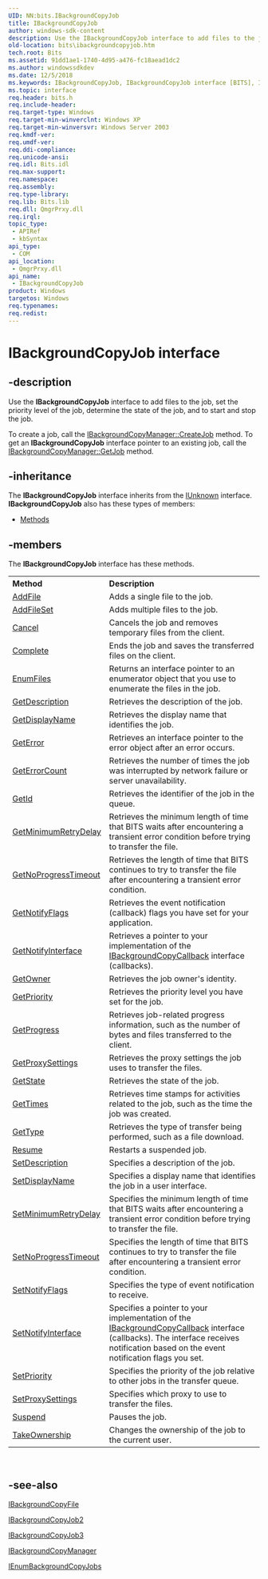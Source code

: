 ```yaml
---
UID: NN:bits.IBackgroundCopyJob
title: IBackgroundCopyJob
author: windows-sdk-content
description: Use the IBackgroundCopyJob interface to add files to the job, set the priority level of the job, determine the state of the job, and to start and stop the job.
old-location: bits\ibackgroundcopyjob.htm
tech.root: Bits
ms.assetid: 91dd1ae1-1740-4d95-a476-fc18aead1dc2
ms.author: windowssdkdev
ms.date: 12/5/2018
ms.keywords: IBackgroundCopyJob, IBackgroundCopyJob interface [BITS], IBackgroundCopyJob interface [BITS],described, _drz_ibackgroundcopyjob, bits.ibackgroundcopyjob, bits/IBackgroundCopyJob
ms.topic: interface
req.header: bits.h
req.include-header: 
req.target-type: Windows
req.target-min-winverclnt: Windows XP
req.target-min-winversvr: Windows Server 2003
req.kmdf-ver: 
req.umdf-ver: 
req.ddi-compliance: 
req.unicode-ansi: 
req.idl: Bits.idl
req.max-support: 
req.namespace: 
req.assembly: 
req.type-library: 
req.lib: Bits.lib
req.dll: QmgrPrxy.dll
req.irql: 
topic_type:
 - APIRef
 - kbSyntax
api_type:
 - COM
api_location:
 - QmgrPrxy.dll
api_name:
 - IBackgroundCopyJob
product: Windows
targetos: Windows
req.typenames: 
req.redist: 
---
```


# IBackgroundCopyJob interface


## -description


Use the 
<b>IBackgroundCopyJob</b> interface to add files to the job, set the priority level of the job, determine the state of the job, and to start and stop the job.

To create a job, call the 
<a href="https://msdn.microsoft.com/6d23e3c0-673b-4f37-b6a0-e364b2d73886">IBackgroundCopyManager::CreateJob</a> method. To get an 
<b>IBackgroundCopyJob</b> interface pointer to an existing job, call the 
<a href="https://msdn.microsoft.com/dbb7cae6-7e9c-4ac5-8f02-372acaa4fb4d">IBackgroundCopyManager::GetJob</a> method.


## -inheritance

The <b xmlns:loc="http://microsoft.com/wdcml/l10n">IBackgroundCopyJob</b> interface inherits from the <a href="https://msdn.microsoft.com/33f1d79a-33fc-4ce5-a372-e08bda378332">IUnknown</a> interface. <b>IBackgroundCopyJob</b> also has these types of members:
<ul>
<li><a href="https://docs.microsoft.com/">Methods</a></li>
</ul>

## -members

The <b>IBackgroundCopyJob</b> interface has these methods.
<table class="members" id="memberListMethods">
<tr>
<th align="left" width="37%">Method</th>
<th align="left" width="63%">Description</th>
</tr>
<tr data="declared;">
<td align="left" width="37%">
<a href="https://msdn.microsoft.com/0dada1d3-49b6-41af-b17f-612f27ea4d56">AddFile</a>
</td>
<td align="left" width="63%">
Adds a single file to the job.

</td>
</tr>
<tr data="declared;">
<td align="left" width="37%">
<a href="https://msdn.microsoft.com/fe2f9b47-0f0a-48ab-be0e-658307cfec5f">AddFileSet</a>
</td>
<td align="left" width="63%">
Adds multiple files to the job.

</td>
</tr>
<tr data="declared;">
<td align="left" width="37%">
<a href="https://msdn.microsoft.com/bb3f32d9-298a-4099-8d87-4057ddefb0ba">Cancel</a>
</td>
<td align="left" width="63%">
Cancels the job and removes temporary files from the client.

</td>
</tr>
<tr data="declared;">
<td align="left" width="37%">
<a href="https://msdn.microsoft.com/d57b0b2e-1181-45ed-b7fc-d002d14527cf">Complete</a>
</td>
<td align="left" width="63%">
Ends the job and saves the transferred files on the client.

</td>
</tr>
<tr data="declared;">
<td align="left" width="37%">
<a href="https://msdn.microsoft.com/c6b8ef69-9c67-447f-9f90-b6905a5a5a19">EnumFiles</a>
</td>
<td align="left" width="63%">
Returns an interface pointer to an enumerator object that you use to enumerate the files in the job.

</td>
</tr>
<tr data="declared;">
<td align="left" width="37%">
<a href="https://msdn.microsoft.com/1a791390-2bd8-4732-98a2-74f740cfd822">GetDescription</a>
</td>
<td align="left" width="63%">
Retrieves the description of the job.

</td>
</tr>
<tr data="declared;">
<td align="left" width="37%">
<a href="https://msdn.microsoft.com/934cff3e-d4b8-4b76-96e1-fd7ded1842eb">GetDisplayName</a>
</td>
<td align="left" width="63%">
Retrieves the display name that identifies the job.

</td>
</tr>
<tr data="declared;">
<td align="left" width="37%">
<a href="https://msdn.microsoft.com/2ad4c913-2d1e-4490-968c-960178a57e3b">GetError</a>
</td>
<td align="left" width="63%">
Retrieves an interface pointer to the error object after an error occurs.

</td>
</tr>
<tr data="declared;">
<td align="left" width="37%">
<a href="https://msdn.microsoft.com/04ca4752-8c4d-4f54-9dfa-3c9f567d7980">GetErrorCount</a>
</td>
<td align="left" width="63%">
Retrieves the number of times the job was interrupted by network failure or server unavailability.

</td>
</tr>
<tr data="declared;">
<td align="left" width="37%">
<a href="https://msdn.microsoft.com/bc214b2e-fbf3-446e-abce-56e515dcfadf">GetId</a>
</td>
<td align="left" width="63%">
Retrieves the identifier of the job in the queue.

</td>
</tr>
<tr data="declared;">
<td align="left" width="37%">
<a href="https://msdn.microsoft.com/af599174-44f8-4d5e-b9ff-61ddbb330580">GetMinimumRetryDelay</a>
</td>
<td align="left" width="63%">
Retrieves the minimum length of time that BITS waits after encountering a transient error condition before trying to transfer the file.

</td>
</tr>
<tr data="declared;">
<td align="left" width="37%">
<a href="https://msdn.microsoft.com/4881e5f7-a835-40d5-a056-d6b23e3cd84c">GetNoProgressTimeout</a>
</td>
<td align="left" width="63%">
Retrieves the length of time that BITS continues to try to transfer the file after encountering a transient error condition.

</td>
</tr>
<tr data="declared;">
<td align="left" width="37%">
<a href="https://msdn.microsoft.com/a4407816-a4c5-4734-9686-46d5a8133c2f">GetNotifyFlags</a>
</td>
<td align="left" width="63%">
Retrieves the event notification (callback) flags you have set for your application.

</td>
</tr>
<tr data="declared;">
<td align="left" width="37%">
<a href="https://msdn.microsoft.com/6a954fbc-baf6-4efa-bec0-dd86b4b7a916">GetNotifyInterface</a>
</td>
<td align="left" width="63%">
Retrieves a pointer to your implementation of the 
<a href="https://msdn.microsoft.com/e1aa6775-d1e5-4463-ae0f-32c0498881e1">IBackgroundCopyCallback</a> interface (callbacks).

</td>
</tr>
<tr data="declared;">
<td align="left" width="37%">
<a href="https://msdn.microsoft.com/20a645d4-57ab-4b9c-b31a-b8dbb98ea550">GetOwner</a>
</td>
<td align="left" width="63%">
Retrieves the job owner's identity.

</td>
</tr>
<tr data="declared;">
<td align="left" width="37%">
<a href="https://msdn.microsoft.com/8602ed59-a372-4cb3-bbda-cf1c7afc3669">GetPriority</a>
</td>
<td align="left" width="63%">
Retrieves the priority level you have set for the job.

</td>
</tr>
<tr data="declared;">
<td align="left" width="37%">
<a href="https://msdn.microsoft.com/30aae990-1cc1-468b-9e5f-7ef5ce6eeb9a">GetProgress</a>
</td>
<td align="left" width="63%">
Retrieves job-related progress information, such as the number of bytes and files transferred to the client.

</td>
</tr>
<tr data="declared;">
<td align="left" width="37%">
<a href="https://msdn.microsoft.com/c2d0ec9b-eaa1-4f78-9ccc-4e91d045cd94">GetProxySettings</a>
</td>
<td align="left" width="63%">
Retrieves the proxy settings the job uses to transfer the files.

</td>
</tr>
<tr data="declared;">
<td align="left" width="37%">
<a href="https://msdn.microsoft.com/32789bd2-2368-473b-accf-ac6e317d0172">GetState</a>
</td>
<td align="left" width="63%">
Retrieves the state of the job.

</td>
</tr>
<tr data="declared;">
<td align="left" width="37%">
<a href="https://msdn.microsoft.com/acc29cc2-b437-4799-9cdb-388a60f117e9">GetTimes</a>
</td>
<td align="left" width="63%">
Retrieves time stamps for activities related to the job, such as the time the job was created.

</td>
</tr>
<tr data="declared;">
<td align="left" width="37%">
<a href="https://msdn.microsoft.com/b84c45c2-379a-40d0-91ab-0124f0ef6b00">GetType</a>
</td>
<td align="left" width="63%">
Retrieves the type of transfer being performed, such as a file download.

</td>
</tr>
<tr data="declared;">
<td align="left" width="37%">
<a href="https://msdn.microsoft.com/a9e6f057-0a51-4f2d-810b-edbb3e019370">Resume</a>
</td>
<td align="left" width="63%">
Restarts a suspended job.

</td>
</tr>
<tr data="declared;">
<td align="left" width="37%">
<a href="https://msdn.microsoft.com/9148ec9b-7a03-4bb3-9644-e52f6cd13073">SetDescription</a>
</td>
<td align="left" width="63%">
Specifies a description of the job.

</td>
</tr>
<tr data="declared;">
<td align="left" width="37%">
<a href="https://msdn.microsoft.com/504b0096-891c-4bf7-a311-9d351b359210">SetDisplayName</a>
</td>
<td align="left" width="63%">
Specifies a display name that identifies the job in a user interface.

</td>
</tr>
<tr data="declared;">
<td align="left" width="37%">
<a href="https://msdn.microsoft.com/52d2b7a1-6f68-424e-9c0b-a9f8df4a5ad6">SetMinimumRetryDelay</a>
</td>
<td align="left" width="63%">
Specifies the minimum length of time that BITS waits after encountering a transient error condition before trying to transfer the file.

</td>
</tr>
<tr data="declared;">
<td align="left" width="37%">
<a href="https://msdn.microsoft.com/3fcf46ed-197f-46ad-ac62-2c4a2e8b27ef">SetNoProgressTimeout</a>
</td>
<td align="left" width="63%">
Specifies the length of time that BITS continues to try to transfer the file after encountering a transient error condition.

</td>
</tr>
<tr data="declared;">
<td align="left" width="37%">
<a href="https://msdn.microsoft.com/24aa6445-d7bd-4825-9121-402e63ae6f69">SetNotifyFlags</a>
</td>
<td align="left" width="63%">
Specifies the type of event notification to receive.

</td>
</tr>
<tr data="declared;">
<td align="left" width="37%">
<a href="https://msdn.microsoft.com/34d51546-ec27-471f-9da5-3bec7ed4e1ea">SetNotifyInterface</a>
</td>
<td align="left" width="63%">
Specifies a pointer to your implementation of the 
<a href="https://msdn.microsoft.com/e1aa6775-d1e5-4463-ae0f-32c0498881e1">IBackgroundCopyCallback</a> interface (callbacks). The interface receives notification based on the event notification flags you set.

</td>
</tr>
<tr data="declared;">
<td align="left" width="37%">
<a href="https://msdn.microsoft.com/8b59128d-7e63-45dc-af0f-54ea844dac98">SetPriority</a>
</td>
<td align="left" width="63%">
Specifies the priority of the job relative to other jobs in the transfer queue.

</td>
</tr>
<tr data="declared;">
<td align="left" width="37%">
<a href="https://msdn.microsoft.com/fd21a17b-1049-4dd9-a08b-da84699b8006">SetProxySettings</a>
</td>
<td align="left" width="63%">
Specifies which proxy to use to transfer the files.

</td>
</tr>
<tr data="declared;">
<td align="left" width="37%">
<a href="https://msdn.microsoft.com/88429730-b8e5-4969-934c-f0945fdd46a6">Suspend</a>
</td>
<td align="left" width="63%">
Pauses the job.

</td>
</tr>
<tr data="declared;">
<td align="left" width="37%">
<a href="https://msdn.microsoft.com/12ac2dd8-516b-4b5d-a2bf-0abb55d18ee0">TakeOwnership</a>
</td>
<td align="left" width="63%">
Changes the ownership of the job to the current user.

</td>
</tr>
</table> 


## -see-also




<a href="https://msdn.microsoft.com/fae9cf56-c211-445b-b962-9a9d7d67c59c">IBackgroundCopyFile</a>



<a href="https://msdn.microsoft.com/9fd422ba-a68c-40e3-8b21-3077b271e58e">IBackgroundCopyJob2</a>



<a href="https://msdn.microsoft.com/46e115bb-2634-4b79-b307-45720d8cb2be">IBackgroundCopyJob3</a>



<a href="https://msdn.microsoft.com/fc98dfb3-7e10-421d-b722-223bd8a65330">IBackgroundCopyManager</a>



<a href="https://msdn.microsoft.com/21ff88da-9fae-478f-bcba-488ed7a89608">IEnumBackgroundCopyJobs</a>
 

 

